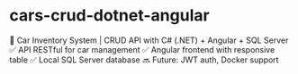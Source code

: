 # cars-crud-dotnet-angular
🚗 Car Inventory System | CRUD API with C# (.NET) + Angular + SQL Server   ✅ API RESTful for car management   ✅ Angular frontend with responsive table   ✅ Local SQL Server database   🔜 Future: JWT auth, Docker support

